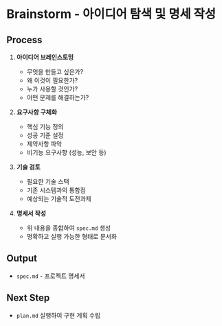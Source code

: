 # Brainstorm - 아이디어 탐색 및 명세 작성

## Process

1. **아이디어 브레인스토밍**
   - 무엇을 만들고 싶은가?
   - 왜 이것이 필요한가?
   - 누가 사용할 것인가?
   - 어떤 문제를 해결하는가?

2. **요구사항 구체화**
   - 핵심 기능 정의
   - 성공 기준 설정
   - 제약사항 파악
   - 비기능 요구사항 (성능, 보안 등)

3. **기술 검토**
   - 필요한 기술 스택
   - 기존 시스템과의 통합점
   - 예상되는 기술적 도전과제

4. **명세서 작성**
   - 위 내용을 종합하여 `spec.md` 생성
   - 명확하고 실행 가능한 형태로 문서화

## Output
- `spec.md` - 프로젝트 명세서

## Next Step
- `plan.md` 실행하여 구현 계획 수립
